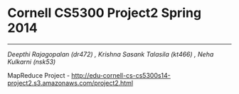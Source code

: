 # Cornell CS5300 Project2 Spring 2014
---------------------------------------
*Deepthi Rajagopalan (dr472) , Krishna Sasank Talasila (kt466) , Neha Kulkarni (nsk53)*

MapReduce Project - http://edu-cornell-cs-cs5300s14-project2.s3.amazonaws.com/project2.html


 

